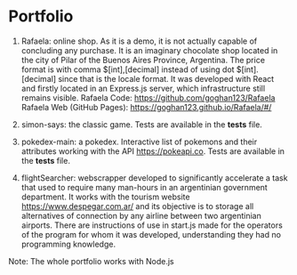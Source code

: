 # Portfolio

1. Rafaela: online shop. As it is a demo, it is not actually capable of concluding any purchase. It is an imaginary chocolate shop located in the city of Pilar of the Buenos Aires Province, Argentina. The price format is with comma $[int],[decimal] instead of using dot $[int].[decimal] since that is the locale format. It was developed with React and firstly located in an Express.js server, which infrastructure still remains visible. 
Rafaela Code: https://github.com/goghan123/Rafaela
Rafaela Web (GitHub Pages): https://goghan123.github.io/Rafaela/#/

2. simon-says: the classic game. Tests are available in the __tests__ file.

3. pokedex-main: a pokedex. Interactive list of pokemons and their attributes working with the API https://pokeapi.co. Tests are available in the __tests__ file.

4. flightSearcher: webscrapper developed to significantly accelerate a task that used to require many man-hours in an argentinian government department. It works with the tourism website https://www.despegar.com.ar/ and its objective is to storage all alternatives of connection by any airline between two argentinian airports. There are instructions of use in start.js made for the operators of the program for whom it was developed, understanding they had no programming knowledge.

Note: The whole portfolio works with Node.js
